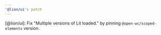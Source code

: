 ```yaml
---
'@lion/ui': patch
---
```


[@lion/ui]: Fix "Multiple versions of Lit loaded." by pinning `@open-wc/scoped-elements` version.
